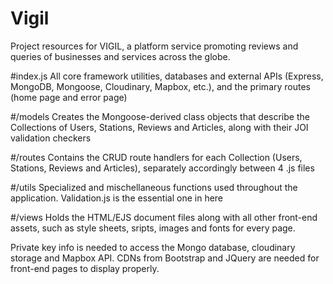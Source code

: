 # Vigil
Project resources for VIGIL, a platform service promoting reviews and queries of businesses and services across the globe.

#index.js
All core framework utilities, databases and external APIs (Express, MongoDB, Mongoose, Cloudinary, Mapbox, etc.), and the primary routes (home page and error page)

#/models
Creates the Mongoose-derived class objects that describe the Collections of Users, Stations, Reviews and Articles, along with their JOI validation checkers

#/routes
Contains the CRUD route handlers for each Collection (Users, Stations, Reviews and Articles), separately accordingly between 4 .js files

#/utils
Specialized and mischellaneous functions used throughout the application. Validation.js is the essential one in here

#/views
Holds the HTML/EJS document files along with all other front-end assets, such as style sheets, sripts, images and fonts for every page.

Private key info is needed to access the Mongo database, cloudinary storage and Mapbox API. CDNs from Bootstrap and JQuery are needed for front-end pages to display properly.
